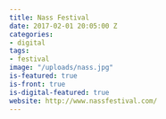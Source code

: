 ```yaml
---
title: Nass Festival
date: 2017-02-01 20:05:00 Z
categories:
- digital
tags:
- festival
image: "/uploads/nass.jpg"
is-featured: true
is-front: true
is-digital-featured: true
website: http://www.nassfestival.com/
---
```


